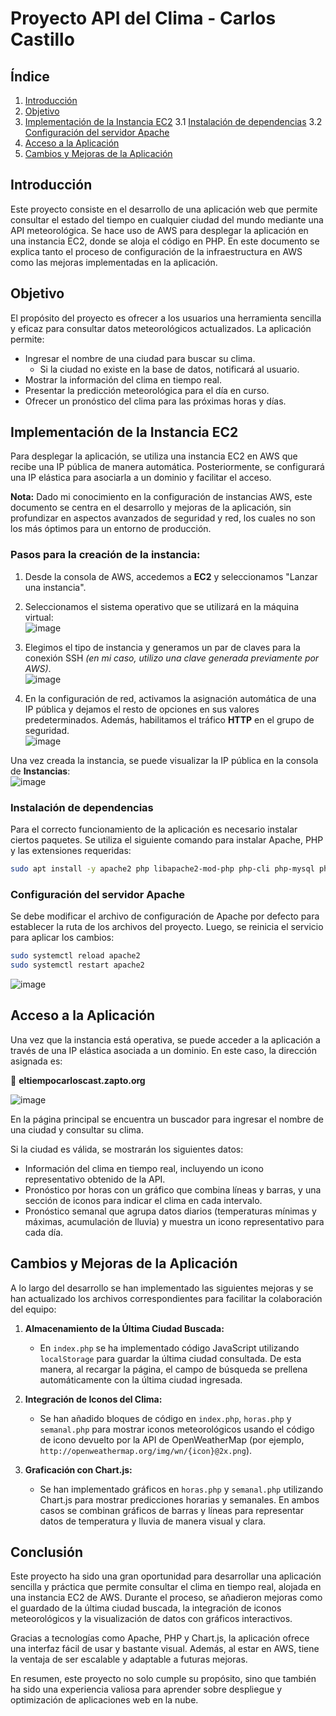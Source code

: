 # Proyecto API del Clima - Carlos Castillo

## Índice
1. [Introducción](#id1)
2. [Objetivo](#id2)
3. [Implementación de la Instancia EC2](#id3)
   3.1 [Instalación de dependencias](#3.1)
   3.2 [Configuración del servidor Apache](#3.2)
4. [Acceso a la Aplicación](#id4)
5. [Cambios y Mejoras de la Aplicación](#id5)

## Introducción <a name="id1"></a>

Este proyecto consiste en el desarrollo de una aplicación web que permite consultar el estado del tiempo en cualquier ciudad del mundo mediante una API meteorológica. Se hace uso de AWS para desplegar la aplicación en una instancia EC2, donde se aloja el código en PHP. En este documento se explica tanto el proceso de configuración de la infraestructura en AWS como las mejoras implementadas en la aplicación.

## Objetivo <a name="id2"></a>

El propósito del proyecto es ofrecer a los usuarios una herramienta sencilla y eficaz para consultar datos meteorológicos actualizados. La aplicación permite:
- Ingresar el nombre de una ciudad para buscar su clima.
  - Si la ciudad no existe en la base de datos, notificará al usuario.
- Mostrar la información del clima en tiempo real.
- Presentar la predicción meteorológica para el día en curso.
- Ofrecer un pronóstico del clima para las próximas horas y días.

## Implementación de la Instancia EC2 <a name="id3"></a>

Para desplegar la aplicación, se utiliza una instancia EC2 en AWS que recibe una IP pública de manera automática. Posteriormente, se configurará una IP elástica para asociarla a un dominio y facilitar el acceso.

**Nota:** Dado mi conocimiento en la configuración de instancias AWS, este documento se centra en el desarrollo y mejoras de la aplicación, sin profundizar en aspectos avanzados de seguridad y red, los cuales no son los más óptimos para un entorno de producción.

### Pasos para la creación de la instancia:

1. Desde la consola de AWS, accedemos a **EC2** y seleccionamos "Lanzar una instancia".

2. Seleccionamos el sistema operativo que se utilizará en la máquina virtual:  
   ![image](https://github.com/user-attachments/assets/e4e722e4-1b22-4be1-b2f5-65bee382ead8)

3. Elegimos el tipo de instancia y generamos un par de claves para la conexión SSH *(en mi caso, utilizo una clave generada previamente por AWS)*.  
   ![image](https://github.com/user-attachments/assets/8bfa0040-2a8a-40ef-a665-1fcbf23c9666)

4. En la configuración de red, activamos la asignación automática de una IP pública y dejamos el resto de opciones en sus valores predeterminados. Además, habilitamos el tráfico **HTTP** en el grupo de seguridad.  
   ![image](https://github.com/user-attachments/assets/93c0269f-6ef4-4a67-bee8-f0e3e0741c58)

Una vez creada la instancia, se puede visualizar la IP pública en la consola de **Instancias**:  
![image](https://github.com/user-attachments/assets/dac8a10c-bfa7-457b-bd10-05f0704779a7)

### Instalación de dependencias <a name="3.1"></a>

Para el correcto funcionamiento de la aplicación es necesario instalar ciertos paquetes. Se utiliza el siguiente comando para instalar Apache, PHP y las extensiones requeridas:

```bash
sudo apt install -y apache2 php libapache2-mod-php php-cli php-mysql php-json php-gd php-curl php-mbstring php-xml
```

### Configuración del servidor Apache <a name="3.2"></a>

Se debe modificar el archivo de configuración de Apache por defecto para establecer la ruta de los archivos del proyecto. Luego, se reinicia el servicio para aplicar los cambios:

```bash
sudo systemctl reload apache2
sudo systemctl restart apache2
```

![image](https://github.com/user-attachments/assets/3bef8513-0d42-4a57-90d8-9ac85fc09be7)

## Acceso a la Aplicación <a name="id4"></a>

Una vez que la instancia está operativa, se puede acceder a la aplicación a través de una IP elástica asociada a un dominio. En este caso, la dirección asignada es:

🔗 **eltiempocarloscast.zapto.org**

![image](https://github.com/user-attachments/assets/d78c4f29-b441-4276-b856-9b0f103d9590)

En la página principal se encuentra un buscador para ingresar el nombre de una ciudad y consultar su clima.

Si la ciudad es válida, se mostrarán los siguientes datos:
- Información del clima en tiempo real, incluyendo un icono representativo obtenido de la API.
- Pronóstico por horas con un gráfico que combina líneas y barras, y una sección de iconos para indicar el clima en cada intervalo.
- Pronóstico semanal que agrupa datos diarios (temperaturas mínimas y máximas, acumulación de lluvia) y muestra un icono representativo para cada día.

## Cambios y Mejoras de la Aplicación <a name="id5"></a>

A lo largo del desarrollo se han implementado las siguientes mejoras y se han actualizado los archivos correspondientes para facilitar la colaboración del equipo:


1. **Almacenamiento de la Última Ciudad Buscada:**
   - En `index.php` se ha implementado código JavaScript utilizando `localStorage` para guardar la última ciudad consultada. De esta manera, al recargar la página, el campo de búsqueda se prellena automáticamente con la última ciudad ingresada.

2. **Integración de Iconos del Clima:**
   - Se han añadido bloques de código en `index.php`, `horas.php` y `semanal.php` para mostrar iconos meteorológicos usando el código de icono devuelto por la API de OpenWeatherMap (por ejemplo, `http://openweathermap.org/img/wn/{icon}@2x.png`).

3. **Graficación con Chart.js:**
   - Se han implementado gráficos en `horas.php` y `semanal.php` utilizando Chart.js para mostrar predicciones horarias y semanales. En ambos casos se combinan gráficos de barras y líneas para representar datos de temperatura y lluvia de manera visual y clara.

## Conclusión
Este proyecto ha sido una gran oportunidad para desarrollar una aplicación sencilla y práctica que permite consultar el clima en tiempo real, alojada en una instancia EC2 de AWS. Durante el proceso, se añadieron mejoras como el guardado de la última ciudad buscada, la integración de iconos meteorológicos y la visualización de datos con gráficos interactivos.

Gracias a tecnologías como Apache, PHP y Chart.js, la aplicación ofrece una interfaz fácil de usar y bastante visual. Además, al estar en AWS, tiene la ventaja de ser escalable y adaptable a futuras mejoras.

En resumen, este proyecto no solo cumple su propósito, sino que también ha sido una experiencia valiosa para aprender sobre despliegue y optimización de aplicaciones web en la nube.

